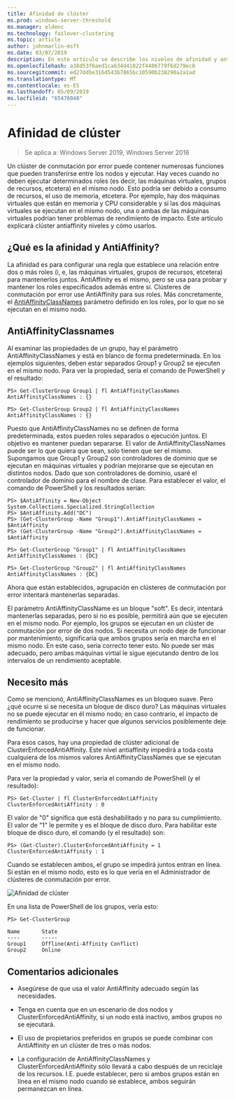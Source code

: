 ```yaml
---
title: Afinidad de clúster
ms.prod: windows-server-threshold
ms.manager: eldenc
ms.technology: failover-clustering
ms.topic: article
author: johnmarlin-msft
ms.date: 03/07/2019
description: En este artículo se describe los niveles de afinidad y antiAffinity del clúster de conmutación por error
ms.openlocfilehash: a38d53f6aed1ca634d41822f4486779f6d279ec0
ms.sourcegitcommit: ed27ddbe316d543b7865bc10590b238290a2a1ad
ms.translationtype: MT
ms.contentlocale: es-ES
ms.lasthandoff: 05/09/2019
ms.locfileid: "65476048"
---
```

# <a name="cluster-affinity"></a>Afinidad de clúster

> Se aplica a: Windows Server 2019, Windows Server 2016

Un clúster de conmutación por error puede contener numerosas funciones que pueden transferirse entre los nodos y ejecutar.  Hay veces cuando no deben ejecutar determinados roles (es decir, las máquinas virtuales, grupos de recursos, etcetera) en el mismo nodo.  Esto podría ser debido a consumo de recursos, el uso de memoria, etcetera.  Por ejemplo, hay dos máquinas virtuales que están en memoria y CPU considerable y si las dos máquinas virtuales se ejecutan en el mismo nodo, una o ambas de las máquinas virtuales podrían tener problemas de rendimiento de impacto.  Este artículo explicará clúster antiaffinity niveles y cómo usarlos.

## <a name="what-is-affinity-and-antiaffinity"></a>¿Qué es la afinidad y AntiAffinity?

La afinidad es para configurar una regla que establece una relación entre dos o más roles (i, e, las máquinas virtuales, grupos de recursos, etcetera) para mantenerlos juntos.  AntiAffinity es el mismo, pero se usa para probar y mantener los roles especificados además entre sí.  Clústeres de conmutación por error use AntiAffinity para sus roles.  Más concretamente, el [AntiAffinityClassNames](https://docs.microsoft.com/previous-versions/windows/desktop/mscs/groups-antiaffinityclassnames) parámetro definido en los roles, por lo que no se ejecutan en el mismo nodo.  

## <a name="antiaffinityclassnames"></a>AntiAffinityClassnames

Al examinar las propiedades de un grupo, hay el parámetro AntiAffinityClassNames y está en blanco de forma predeterminada.  En los ejemplos siguientes, deben estar separados Group1 y Group2 se ejecuten en el mismo nodo.  Para ver la propiedad, sería el comando de PowerShell y el resultado:

    PS> Get-ClusterGroup Group1 | fl AntiAffinityClassNames
    AntiAffinityClassNames : {}

    PS> Get-ClusterGroup Group2 | fl AntiAffinityClassNames
    AntiAffinityClassNames : {}

Puesto que AntiAffinityClassNames no se definen de forma predeterminada, estos pueden roles separados o ejecución juntos.  El objetivo es mantener puedan separarse.  El valor de AntiAffinityClassNames puede ser lo que quiera que sean, solo tienen que ser el mismo.  Supongamos que Group1 y Group2 son controladores de dominio que se ejecutan en máquinas virtuales y podrían mejorarse que se ejecutan en distintos nodos.  Dado que son controladores de dominio, usaré el controlador de dominio para el nombre de clase.  Para establecer el valor, el comando de PowerShell y los resultados serían:

    PS> $AntiAffinity = New-Object System.Collections.Specialized.StringCollection
    PS> $AntiAffinity.Add("DC")
    PS> (Get-ClusterGroup -Name "Group1").AntiAffinityClassNames = $AntiAffinity
    PS> (Get-ClusterGroup -Name "Group2").AntiAffinityClassNames = $AntiAffinity

    PS> Get-ClusterGroup "Group1" | fl AntiAffinityClassNames
    AntiAffinityClassNames : {DC}

    PS> Get-ClusterGroup "Group2" | fl AntiAffinityClassNames
    AntiAffinityClassNames : {DC}

Ahora que están establecidos, agrupación en clústeres de conmutación por error intentará mantenerlas separadas.  

El parámetro AntiAffinityClassName es un bloque "soft".  Es decir, intentará mantenerlas separadas, pero si no es posible, permitirá aún que se ejecuten en el mismo nodo.  Por ejemplo, los grupos se ejecutan en un clúster de conmutación por error de dos nodos.  Si necesita un nodo deje de funcionar por mantenimiento, significaría que ambos grupos sería en marcha en el mismo nodo.  En este caso, sería correcto tener esto.  No puede ser más adecuado, pero ambas máquinas virtial le sigue ejecutando dentro de los intervalos de un rendimiento aceptable.

## <a name="i-need-more"></a>Necesito más

Como se mencionó, AntiAffinityClassNames es un bloqueo suave.  Pero ¿qué ocurre si se necesita un bloque de disco duro?  Las máquinas virtuales no se puede ejecutar en él mismo nodo; en caso contrario, el impacto de rendimiento se producirse y hacer que algunos servicios posiblemente deje de funcionar.

Para esos casos, hay una propiedad de clúster adicional de ClusterEnforcedAntiAffinity.  Este nivel antiaffinity impedirá a toda costa cualquiera de los mismos valores AntiAffinityClassNames que se ejecutan en el mismo nodo.

Para ver la propiedad y valor, sería el comando de PowerShell (y el resultado):

    PS> Get-Cluster | fl ClusterEnforcedAntiAffinity
    ClusterEnforcedAntiAffinity : 0

El valor de "0" significa que está deshabilitado y no para su cumplimiento.  El valor de "1" le permite y es el bloque de disco duro.  Para habilitar este bloque de disco duro, el comando (y el resultado) son:

    PS> (Get-Cluster).ClusterEnforcedAntiAffinity = 1
    ClusterEnforcedAntiAffinity : 1

Cuando se establecen ambos, el grupo se impedirá juntos entran en línea.  Si están en el mismo nodo, esto es lo que vería en el Administrador de clústeres de conmutación por error.

![Afinidad de clúster](media\Cluster-Affinity\Cluster-Affinity-1.png)

En una lista de PowerShell de los grupos, vería esto:

    PS> Get-ClusterGroup

    Name       State
    ----       -----
    Group1     Offline(Anti-Affinity Conflict)
    Group2     Online

## <a name="additional-comments"></a>Comentarios adicionales

- Asegúrese de que usa el valor AntiAffinity adecuado según las necesidades.
- Tenga en cuenta que en un escenario de dos nodos y ClusterEnforcedAntiAffinity, si un nodo está inactivo, ambos grupos no se ejecutará.  

- El uso de propietarios preferidos en grupos se puede combinar con AntiAffinity en un clúster de tres o más nodos.
- La configuración de AntiAffinityClassNames y ClusterEnforcedAntiAffinity sólo llevará a cabo después de un reciclaje de los recursos. I.E. puede establecer, pero si ambos grupos están en línea en el mismo nodo cuando se establece, ambos seguirán permanezcan en línea.



